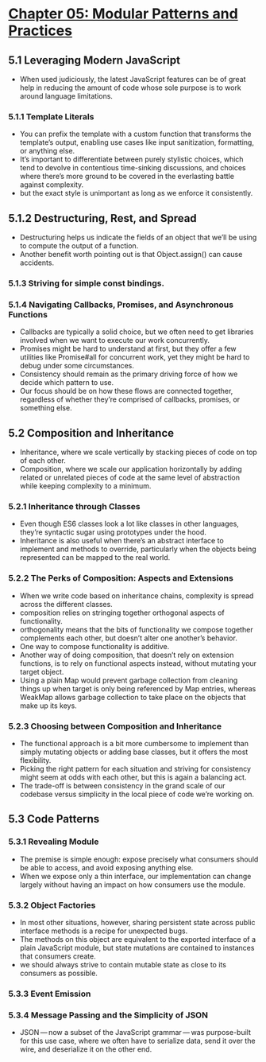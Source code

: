 
# [Chapter 05: Modular Patterns and Practices](https://github.com/mjavascript/mastering-modular-javascript/blob/master/chapters/ch05.asciidoc)

## 5.1 Leveraging Modern JavaScript

- When used judiciously, the latest JavaScript features can be of great help in reducing the amount of code whose sole purpose is to work around language limitations.

### 5.1.1 Template Literals

- You can prefix the template with a custom function that transforms the template’s output, enabling use cases like input sanitization, formatting, or anything else.
- It’s important to differentiate between purely stylistic choices, which tend to devolve in contentious time-sinking discussions, and choices where there’s more ground to be covered in the everlasting battle against complexity.
- but the exact style is unimportant as long as we enforce it consistently.

## 5.1.2 Destructuring, Rest, and Spread

- Destructuring helps us indicate the fields of an object that we’ll be using to compute the output of a function.
- Another benefit worth pointing out is that Object.assign() can cause accidents.

### 5.1.3 Striving for simple const bindings.

### 5.1.4 Navigating Callbacks, Promises, and Asynchronous Functions

- Callbacks are typically a solid choice, but we often need to get libraries involved when we want to execute our work concurrently.
- Promises might be hard to understand at first, but they offer a few utilities like Promise#all for concurrent work, yet they might be hard to debug under some circumstances.
- Consistency should remain as the primary driving force of how we decide which pattern to use.
- Our focus should be on how these flows are connected together, regardless of whether they’re comprised of callbacks, promises, or something else.

## 5.2 Composition and Inheritance

- Inheritance, where we scale vertically by stacking pieces of code on top of each other.
- Composition, where we scale our application horizontally by adding related or unrelated pieces of code at the same level of abstraction while keeping complexity to a minimum.

### 5.2.1 Inheritance through Classes

- Even though ES6 classes look a lot like classes in other languages, they’re syntactic sugar using prototypes under the hood.
- Inheritance is also useful when there’s an abstract interface to implement and methods to override, particularly when the objects being represented can be mapped to the real world.

### 5.2.2 The Perks of Composition: Aspects and Extensions

- When we write code based on inheritance chains, complexity is spread across the different classes.
- composition relies on stringing together orthogonal aspects of functionality.
- orthogonality means that the bits of functionality we compose together complements each other, but doesn’t alter one another’s behavior.
- One way to compose functionality is additive.
- Another way of doing composition, that doesn’t rely on extension functions, is to rely on functional aspects instead, without mutating your target object.
- Using a plain Map would prevent garbage collection from cleaning things up when target is only being referenced by Map entries, whereas WeakMap allows garbage collection to take place on the objects that make up its keys.

### 5.2.3 Choosing between Composition and Inheritance

- The functional approach is a bit more cumbersome to implement than simply mutating objects or adding base classes, but it offers the most flexibility.
- Picking the right pattern for each situation and striving for consistency might seem at odds with each other, but this is again a balancing act.
- The trade-off is between consistency in the grand scale of our codebase versus simplicity in the local piece of code we’re working on.

## 5.3 Code Patterns

### 5.3.1 Revealing Module

- The premise is simple enough: expose precisely what consumers should be able to access, and avoid exposing anything else.
- When we expose only a thin interface, our implementation can change largely without having an impact on how consumers use the module.

### 5.3.2 Object Factories

- In most other situations, however, sharing persistent state across public interface methods is a recipe for unexpected bugs.
- The methods on this object are equivalent to the exported interface of a plain JavaScript module, but state mutations are contained to instances that consumers create.
- we should always strive to contain mutable state as close to its consumers as possible.

### 5.3.3 Event Emission

### 5.3.4 Message Passing and the Simplicity of JSON

- JSON — now a subset of the JavaScript grammar — was purpose-built for this use case, where we often have to serialize data, send it over the wire, and deserialize it on the other end.
